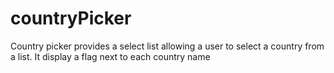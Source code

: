 # countryPicker
Country picker provides a select list allowing a user to select a country from a list. It display a flag next to each country name
